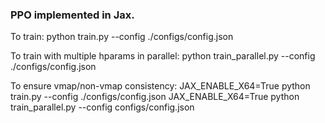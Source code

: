 ### PPO implemented in Jax.
To train:
python train.py --config ./configs/config.json

To train with multiple hparams in parallel:
python train_parallel.py --config ./configs/config.json

To ensure vmap/non-vmap consistency:
JAX_ENABLE_X64=True python train.py --config ./configs/config.json
JAX_ENABLE_X64=True python train_parallel.py --config configs/config.json

